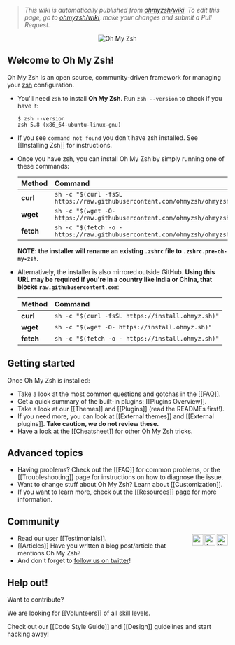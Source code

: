 <!-- prettier-ignore-start -->
> _This wiki is automatically published from [ohmyzsh/wiki](https://github.com/ohmyzsh/wiki). To edit this page,_
> _go to [ohmyzsh/wiki](https://github.com/ohmyzsh/wiki), make your changes and submit a Pull Request._
<!-- prettier-ignore-end -->

<p align="center"><img src="https://ohmyzsh.s3.amazonaws.com/omz-ansi-github.png" alt="Oh My Zsh"></p>

## Welcome to Oh My Zsh!

Oh My Zsh is an open source, community-driven framework for managing your [zsh](https://www.zsh.org/) configuration.

- You'll need `zsh` to install **Oh My Zsh**. Run `zsh --version` to check if you have it:

  ```console
  $ zsh --version
  zsh 5.8 (x86_64-ubuntu-linux-gnu)
  ```

- If you see `command not found` you don't have zsh installed. See [[Installing Zsh]] for instructions.
- Once you have zsh, you can install Oh My Zsh by simply running one of these commands:

  | Method    | Command                                                                                           |
  | :-------- | :------------------------------------------------------------------------------------------------ |
  | **curl**  | `sh -c "$(curl -fsSL https://raw.githubusercontent.com/ohmyzsh/ohmyzsh/master/tools/install.sh)"` |
  | **wget**  | `sh -c "$(wget -O- https://raw.githubusercontent.com/ohmyzsh/ohmyzsh/master/tools/install.sh)"`   |
  | **fetch** | `sh -c "$(fetch -o - https://raw.githubusercontent.com/ohmyzsh/ohmyzsh/master/tools/install.sh)"` |

  **NOTE: the installer will rename an existing `.zshrc` file to `.zshrc.pre-oh-my-zsh`.**

- Alternatively, the installer is also mirrored outside GitHub. **Using this URL may be required if you're in a country like India or China, that blocks `raw.githubusercontent.com`**:

  | Method    | Command                                          |
  | :-------- | :----------------------------------------------- |
  | **curl**  | `sh -c "$(curl -fsSL https://install.ohmyz.sh)"` |
  | **wget**  | `sh -c "$(wget -O- https://install.ohmyz.sh)"`   |
  | **fetch** | `sh -c "$(fetch -o - https://install.ohmyz.sh)"` |

## Getting started

Once Oh My Zsh is installed:

- Take a look at the most common questions and gotchas in the [[FAQ]].
- Get a quick summary of the built-in plugins: [[Plugins Overview]].
- Take a look at our [[Themes]] and [[Plugins]] (read the READMEs first!).
- If you need more, you can look at [[External themes]] and [[External plugins]].
  **Take caution, we do not review these.**
- Have a look at the [[Cheatsheet]] for other Oh My Zsh tricks.

## Advanced topics

- Having problems? Check out the [[FAQ]] for common problems, or the [[Troubleshooting]] page for instructions on how to diagnose the issue.
- Want to change stuff about Oh My Zsh? Learn about [[Customization]].
- If you want to learn more, check out the [[Resources]] page for more information.

## Community

<a href="https://discord.gg/ohmyzsh">
    <img align="right" alt="Discord" width="25px"
         src="https://www.svgrepo.com/show/331368/discord-v2.svg"
    />
</a>

<a href="https://twitter.com/ohmyzsh">
    <img align="right" alt="Twitter" width="25px"
         src="https://user-images.githubusercontent.com/90007553/163023758-9bbfbaf8-5780-4ba2-9027-402968b36a28.png"
    />
</a>

<a href="https://github.com/ohmyzsh/ohmyzsh/discussions">
    <img align="right" width="25px"
         src="https://user-images.githubusercontent.com/90007553/163025814-f6784fbd-46eb-4f5f-8240-bd1da302d05d.png"
    />
</a>

- Read our user [[Testimonials]].
- [[Articles]] Have you written a blog post/article that mentions Oh My Zsh?
- And don't forget to [follow us on twitter](https://twitter.com/ohmyzsh)!

## Help out!

Want to contribute?

We are looking for [[Volunteers]] of all skill levels.

Check out our [[Code Style Guide]] and [[Design]] guidelines and start hacking away!
